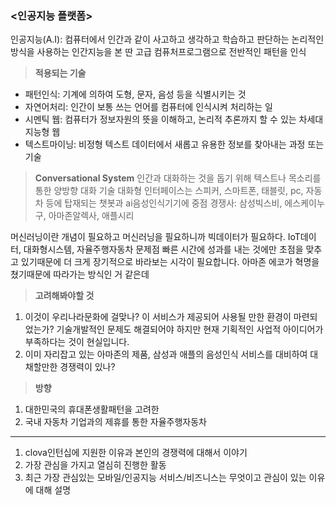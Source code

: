 ### **<인공지능 플랫폼>**
인공지능(A.I): 컴퓨터에서 인간과 같이 사고하고 생각하고 학습하고 판단하는 논리적인 방식을 사용하는 인간지능을 본 딴 고급 컴퓨처프로그램으로 전반적인 패턴을 인식

>**적용되는 기술**
* 패턴인식: 기계에 의하여 도형, 문자, 음성 등을 식별시키는 것
* 자연어처리: 인간이 보통 쓰는 언어를 컴퓨터에 인식시켜 처리하는 일
* 시멘틱 웹: 컴퓨터가 정보자원의 뜻을 이해하고, 논리적 추론까지 할 수 있는 차세대 지능형 웹
* 텍스트마이닝: 비정형 텍스트 데이터에서 새롭고 유용한 정보를 찾아내는 과정 또는 기술

>**Conversational System**
인간과 대화하는 것을 돕기 위해 텍스트나 목소리를 통한 양방향 대화 기술
대화형 인터페이스는 스피커, 스마트폰, 태블릿, pc, 자동차 등에 탑재되는 챗봇과 ai음성인식기기에 중점
경쟁사: 삼성빅스비, 에스케이누구, 아마존알렉사, 애플시리

머신러닝이란 개념이 필요하고 머신러닝을 필요하니까 빅데이터가 필요하다.
IoT데이터, 대화형시스템, 자율주행자동차
문제점 빠른 시간에 성과를 내는 것에만 초점을 맞추고 있기때문에 더 크게 장기적으로 바라보는 시각이 필요합니다.
아마존  에코가 혁명을 쳤기때문에 따라가는 방식인 거 같은데 

>**고려해봐야할 것**
1. 이것이 우리나라문화에 걸맞나?
이 서비스가 제공되어 사용될 만한 환경이 마련되었는가?
기술개발적인 문제도 해결되어야 하지만 현재 기획적인 사업적 아이디어가 부족하다는 것이 현실입니다.
2. 이미 자리잡고 있는 아마존의 제품, 삼성과 애플의 음성인식 서비스를 대비하여 대채할만한 경쟁력이 있나?

>**방향**
1. 대한민국의 휴대폰생활패턴을 고려한
2. 국내 자동차 기업과의 제휴를 통한 자율주행자동차

---

1. clova인턴십에 지원한 이유과 본인의 경쟁력에 대해서 이야기  
2. 가장 관심을 가지고 열심히 진행한 활동  
3. 최근 가장 관심있는 모바일/인공지능 서비스/비즈니스는 무엇이고 관심이 있는 이유에 대해 설명



